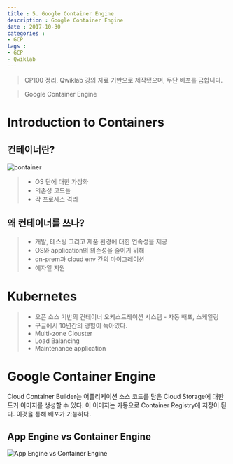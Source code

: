 ```yaml
---
title : 5. Google Container Engine
description : Google Container Engine
date : 2017-10-30
categories :
- GCP
tags :
- GCP
- Qwiklab
---
```


> CP100 정리, Qwiklab 강의 자료 기반으로 제작됐으며, 무단 배포를 금합니다.

> Google Container Engine

# Introduction to Containers

## 컨테이너란?
![container](https://github.com/beyondat/beyondat.github.io/blob/master/images/2017-10/container.png?raw=true)
> - OS 단에 대한 가상화
> - 의존성 코드들
> - 각 프로세스 격리

## 왜 컨테이너를 쓰나?
> - 개발, 테스팅 그리고 제품 환경에 대한 연속성을 제공
> - OS와 application의 의존성을 줄이기 위해
> - on-prem과 cloud env 간의 마이그레이션
> - 에자일 지원

# Kubernetes
> - 오픈 소스 기반의 컨테이너 오케스트레이션 시스템
    - 자동 배포, 스케일링
> - 구글에서 10년간의 경험이 녹아있다.
> - Multi-zone Clouster
> - Load Balancing
> - Maintenance application


# Google Container Engine
Cloud Container Builder는 어플리케이션 소스 코드를 담은 Cloud Storage에 대한 도커 이미지를 생성할 수 있다. 이 이미지는 카동으로 Container Registry에 저장이 된다. 이것을 통해 배포가 가능하다.

## App Engine vs Container Engine
![App Engine vs Container Engine](https://github.com/beyondat/beyondat.github.io/blob/master/images/2017-10/App%20Engine%20vs%20Container%20Engine.png?raw=true)
